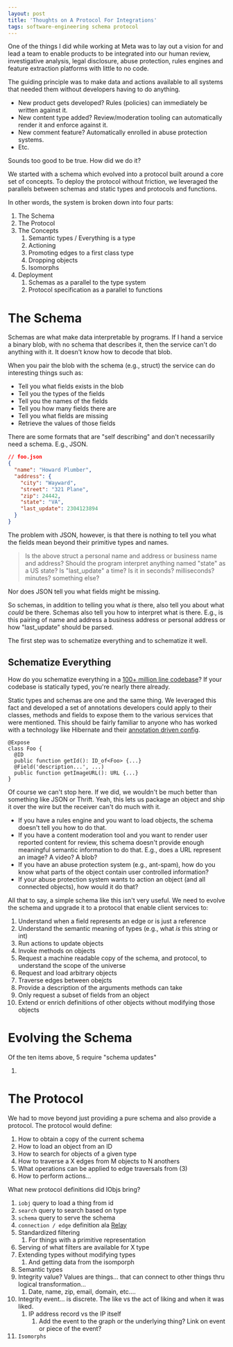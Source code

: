 ```yaml
---
layout: post
title: 'Thoughts on A Protocol For Integrations'
tags: software-engineering schema protocol
---
```


One of the things I did while working at Meta was to lay out a vision for and lead a team to enable products to be integrated into our human review, investigative analysis, legal disclosure, abuse protection, rules engines and feature extraction platforms with little to no code.

The guiding principle was to make data and actions available to all systems that needed them without developers having to do anything.

- New product gets developed? Rules (policies) can immediately be written against it.
- New content type added? Review/moderation tooling can automatically render it and enforce against it.
- New comment feature? Automatically enrolled in abuse protection systems.
- Etc.

Sounds too good to be true. How did we do it?

We started with a schema which evolved into a protocol built around a core set of concepts. To deploy the protocol without friction, we leveraged the parallels between schemas and static types and protocols and functions.

In other words, the system is broken down into four parts:

1. The Schema
2. The Protocol
3. The Concepts
   1. Semantic types / Everything is a type
   2. Actioning
   3. Promoting edges to a first class type
   4. Dropping objects
   5. Isomorphs
4. Deployment
   1. Schemas as a parallel to the type system
   2. Protocol specification as a parallel to functions

# The Schema

Schemas are what make data interpretable by programs. If I hand a service a binary blob, with no schema that describes it, then the service can't do anything with it. It doesn't know how to decode that blob.

When you pair the blob with the schema (e.g., struct) the service can do interesting things such as:
- Tell you what fields exists in the blob
- Tell you the types of the fields
- Tell you the names of the fields
- Tell you how many fields there are
- Tell you what fields are missing
- Retrieve the values of those fields

There are some formats that are "self describing" and don't necessarilly need a schema. E.g., JSON.

```json
// foo.json
{
  "name": "Howard Plumber",
  "address": {
    "city": "Wayward",
    "street": "321 Plane",
    "zip": 24442,
    "state": "VA",
    "last_update": 2304123894
  }
}
```

The problem with JSON, however, is that there is nothing to tell you what the fields mean beyond their primitive types and names.

> Is the above struct a personal name and address or business name and address?
> Should the program interpret anything named "state" as a US state?
> Is "last_update" a time? Is it in seconds? milliseconds? minutes? something else?

Nor does JSON tell you what fields might be missing.

So schemas, in addition to telling you what _is_ there, also tell you about what _could_ be there. Schemas also tell you how to interpret what is there. E.g., is this pairing of name and address a business address or personal address or how "last_update" should be parsed.

The first step was to schematize everything and to schematize it well.

## Schematize Everything

How do you schematize everything in a [100+ million line codebase](https://www.wired.com/story/facebook-zoncolan-static-analysis-tool/)? If your codebase is statically typed, you're nearly there already.

Static types and schemas are one and the same thing. We leveraged this fact and developed a set of annotations developers could apply to their classes, methods and fields to expose them to the various services that were mentioned. This should be fairly familiar to anyone who has worked with a technology like Hibernate and their [annotation driven config](https://www.journaldev.com/17803/jpa-hibernate-annotations).

```
@Expose
class Foo {
  @ID
  public function getId(): ID_of<Foo> {...}
  @Field('description...', ...)
  public function getImageURL(): URL {...}
}
```

Of course we can't stop here. If we did, we wouldn't be much better than something like JSON or Thrift. Yeah, this lets us package an object and ship it over the wire but the receiver can't do much with it.

* If you have a rules engine and you want to load objects, the schema doesn't tell you how to do that.
* If you have a content moderation tool and you want to render user reported content for review, this schema doesn't provide enough meaningful semantic information to do that. E.g., does a URL represent an image? A video? A blob?
* If you have an abuse protection system (e.g., ant-spam), how do you know what parts of the object contain user controlled information?
* If your abuse protection system wants to action an object (and all connected objects), how would it do that?

All that to say, a simple schema like this isn't very useful. We need to evolve the schema and upgrade it to a protocol that enable client services to:

1. Understand when a field represents an edge or is just a reference
2. Understand the semantic meaning of types (e.g., what _is_ this string or int)
3. Run actions to update objects
4. Invoke methods on objects
5. Request a machine readable copy of the schema, and protocol, to understand the scope of the universe
6. Request and load arbitrary objects
7. Traverse edges between obejcts
8. Provide a description of the arguments methods can take
9. Only request a subset of fields from an object
10.  Extend or enrich definitions of other objects without modifying those objects

# Evolving the Schema

Of the ten items above, 5 require "schema updates"

1. 

# The Protocol

We had to move beyond just providing a pure schema and also provide a protocol. The protocol would define:
1. How to obtain a copy of the current schema
2. How to load an object from an ID
3. How to search for objects of a given type
4. How to traverse a X edges from M objects to N anothers
5. What operations can be applied to edge traversals from (3)
6. How to perform actions...

What new protocol definitions did IObjs bring?

1. `iobj` query to load a thing from id
2. `search` query to search based on type
3. `schema` query to serve the schema
4. `connection / edge` definition ala [Relay](https://relay.dev/graphql/connections.htm)
5. Standardized filtering
   1. For things with a primitive representation
6. Serving of what filters are available for X type
7. Extending types without modifying types
   1. And getting data from the isomporph
8. Semantic types
9. Integrity value? Values are things... that can connect to other things thru logical transformation...
   1. Date, name, zip, email, domain, etc....
10. Integrity event... is discrete. The like vs the act of liking and when it was liked.
    1. IP address record vs the IP itself
       1. Add the event to the graph or the underlying thing? Link on event or piece of the event?
11. `Isomorphs`